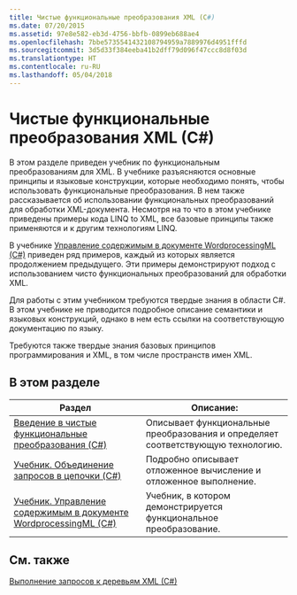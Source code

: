 ```yaml
---
title: Чистые функциональные преобразования XML (C#)
ms.date: 07/20/2015
ms.assetid: 97e8e582-eb3d-4756-bbfb-0899eb688ae4
ms.openlocfilehash: 7bbe5735541432108794959a7889976d4951fffd
ms.sourcegitcommit: 3d5d33f384eeba41b2dff79d096f47ccc8d8f03d
ms.translationtype: HT
ms.contentlocale: ru-RU
ms.lasthandoff: 05/04/2018
---
```

# <a name="pure-functional-transformations-of-xml-c"></a>Чистые функциональные преобразования XML (C#)
В этом разделе приведен учебник по функциональным преобразованиям для XML. В учебнике разъясняются основные принципы и языковые конструкции, которые необходимо понять, чтобы использовать функциональные преобразования. В нем также рассказывается об использовании функциональных преобразований для обработки XML-документа. Несмотря на то что в этом учебнике приведены примеры кода LINQ to XML, все базовые принципы также применяются и к другим технологиям LINQ.  
  
 В учебнике [Управление содержимым в документе WordprocessingML (C#)](../../../../csharp/programming-guide/concepts/linq/tutorial-manipulating-content-in-a-wordprocessingml-document.md) приведен ряд примеров, каждый из которых является продолжением предыдущего. Эти примеры демонстрируют подход с использованием чисто функциональных преобразований для обработки XML.  
  
 Для работы с этим учебником требуются твердые знания в области C#. В этом учебнике не приводится подробное описание семантики и языковых конструкций, однако в нем есть ссылки на соответствующую документацию по языку.  
  
 Требуются также твердые знания базовых принципов программирования и XML, в том числе пространств имен XML.  
  
## <a name="in-this-section"></a>В этом разделе  
  
|Раздел|Описание:|  
|-----------|-----------------|  
|[Введение в чистые функциональные преобразования (C#)](../../../../csharp/programming-guide/concepts/linq/introduction-to-pure-functional-transformations.md)|Описывает функциональные преобразования и определяет соответствующую технологию.|  
|[Учебник. Объединение запросов в цепочки (C#)](../../../../csharp/programming-guide/concepts/linq/tutorial-chaining-queries-together.md)|Подробно описывает отложенное вычисление и отложенное выполнение.|  
|[Учебник. Управление содержимым в документе WordprocessingML (C#)](../../../../csharp/programming-guide/concepts/linq/tutorial-manipulating-content-in-a-wordprocessingml-document.md)|Учебник, в котором демонстрируется функциональное преобразование.|  
  
## <a name="see-also"></a>См. также  
 [Выполнение запросов к деревьям XML (C#)](../../../../csharp/programming-guide/concepts/linq/querying-xml-trees.md)
